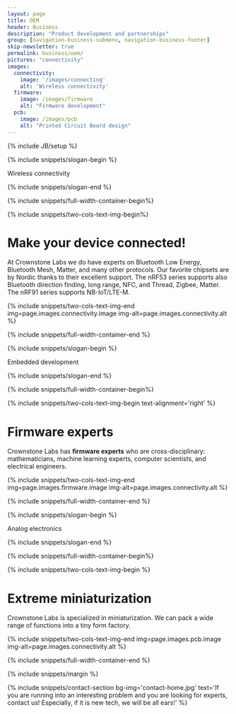 ```yaml
---
layout: page
title: OEM
header: Business
description: "Product development and partnerships"
group: [navigation-business-submenu, navigation-business-footer]
skip-newsletter: true
permalink: business/oem/
pictures: "connectivity"
images:
  connectivity:
    image: '/images/connecting'
    alt: 'Wireless connectivity'
  firmware:
    image: /images/firmware
    alt: "Firmware development"
  pcb:
    image: /images/pcb
    alt: "Printed Circuit Board design"
---
```


{% include JB/setup %}

{% include snippets/slogan-begin %}

Wireless connectivity

{% include snippets/slogan-end %}

{% include snippets/full-width-container-begin%}

{% include snippets/two-cols-text-img-begin%}

# Make your device connected!

At Crownstone Labs we do have experts on Bluetooth Low Energy, Bluetooth Mesh, Matter, and many other protocols. Our favorite chipsets are by Nordic thanks to their excellent support. The nRF53 series supports also Bluetooth direction finding, long range, NFC, and Thread, Zigbee, Matter. The nRF91 series supports NB-IoT/LTE-M.

{% include snippets/two-cols-text-img-end img=page.images.connectivity.image img-alt=page.images.connectivity.alt %}

{% include snippets/full-width-container-end %}


{% include snippets/slogan-begin %}

Embedded development

{% include snippets/slogan-end %}

{% include snippets/full-width-container-begin%}

{% include snippets/two-cols-text-img-begin text-alignment='right' %}

# Firmware experts

Crownstone Labs has **firmware experts** who are cross-disciplinary: mathematicians, machine learning experts, computer scientists, and electrical engineers.

{% include snippets/two-cols-text-img-end img=page.images.firmware.image img-alt=page.images.connectivity.alt %}

{% include snippets/full-width-container-end %}


{% include snippets/slogan-begin %}

Analog electronics

{% include snippets/slogan-end %}

{% include snippets/full-width-container-begin%}

{% include snippets/two-cols-text-img-begin %}

# Extreme miniaturization

Crownstone Labs is specialized in miniaturization. We can pack a wide range of functions into a tiny form factory.

{% include snippets/two-cols-text-img-end img=page.images.pcb.image img-alt=page.images.connectivity.alt %}

{% include snippets/full-width-container-end %}

{% include snippets/margin %}

{% include snippets/contact-section bg-img='contact-home.jpg' text='If you are running into an interesting problem and you are looking for experts, contact us! Especially, if it is new tech, we will be all ears!' %}
